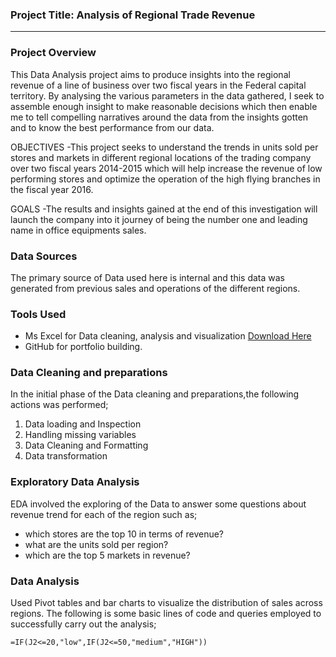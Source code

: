 ### Project Title: Analysis of Regional Trade Revenue
---
### Project Overview
This Data Analysis project aims to produce insights into the regional revenue of a line of business over two fiscal years in the Federal capital territory. By analysing the various parameters in the data gathered, I seek to assemble enough insight to make reasonable decisions which then enable me to tell compelling narratives around the data from the insights gotten and to know the best performance from our data.

OBJECTIVES
-This project seeks to understand the trends in units sold per stores and markets in different regional locations of the trading company over two fiscal years 2014-2015 which will help increase the revenue of low performing stores and optimize the operation of the high flying branches in the fiscal year 2016.

GOALS
-The results and insights gained at the end of this investigation will launch the company into it journey of being the number one and leading name in office equipments sales.

### Data Sources
The primary source of Data used here is internal and this data was generated from previous sales and operations of the different regions.

### Tools Used
- Ms Excel for Data cleaning, analysis and visualization [Download Here](https://play.google.com/store/apps/details?id=com.microsoft.office.excel&hl=en&pli=1)
- GitHub for portfolio building.

### Data Cleaning and preparations 
In the initial phase of the Data cleaning and preparations,the following actions was performed;
1. Data loading and Inspection
2. Handling missing variables
3. Data Cleaning and Formatting
4. Data transformation

### Exploratory Data Analysis
EDA involved the exploring of the Data to answer some questions about revenue trend for each of the region such as;
- which stores are the top 10 in terms of revenue?
- what are the units sold per region?
- which are the top 5 markets in revenue?

### Data Analysis
Used Pivot tables and bar charts to visualize the distribution of sales across regions.
The following is some basic lines of code and queries employed to successfully carry out the analysis; 

```Excel
=IF(J2<=20,"low",IF(J2<=50,"medium","HIGH"))




